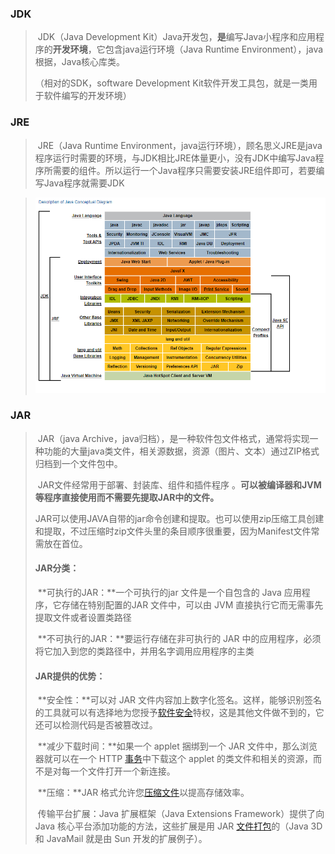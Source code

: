 ### JDK

> ​		JDK（Java Development Kit）Java开发包，**是**编写Java小程序和应用程序的**开发环境**，它包含java运行环境（Java Runtime Environment），java根据，Java核心库类。
>
> （相对的SDK，software Development Kit软件开发工具包，就是一类用于软件编写的开发环境）

### JRE

> ​		JRE（Java Runtime Environment，java运行环境），顾名思义JRE是java程序运行时需要的环境，与JDK相比JRE体量更小，没有JDK中编写Java程序所需要的组件。所以运行一个Java程序只需要安装JRE组件即可，若要编写Java程序就需要JDK

> ![image-20210622112701695](image\image-20210622112701695.png)

### JAR

> ​		JAR（java Archive，java归档），是一种软件包文件格式，通常将实现一种功能的大量java类文件，相关源数据，资源（图片、文本）通过ZIP格式归档到一个文件包中。
>
> ​		JAR文件经常用于部署、封装库、组件和插件程序 。**可以被编译器和JVM等程序直接使用而不需要先提取JAR中的文件。**
>
> ​		JAR可以使用JAVA自带的jar命令创建和提取。也可以使用zip压缩工具创建和提取，不过压缩时zip文件头里的条目顺序很重要，因为Manifest文件常需放在首位。
>
> #### **JAR分类：**
>
> ​		**可执行的JAR：**一个可执行的jar 文件是一个自包含的 Java 应用程序，它存储在特别配置的JAR 文件中，可以由 JVM 直接执行它而无需事先提取文件或者设置类路径
>
> ​		**不可执行的JAR：**要运行存储在非可执行的 JAR 中的应用程序，必须将它加入到您的类路径中，并用名字调用应用程序的主类
>
> #### **JAR提供的优势：**
>
> ​			**安全性：**可以对 JAR 文件内容加上数字化签名。这样，能够识别签名的工具就可以有选择地为您授予[软件安全](https://baike.baidu.com/item/软件安全)特权，这是其他文件做不到的，它还可以检测代码是否被篡改过。
>
> ​			**减少下载时间：**如果一个 applet 捆绑到一个 JAR 文件中，那么浏览器就可以在一个 HTTP [事务](https://baike.baidu.com/item/事务)中下载这个 applet 的类文件和相关的资源，而不是对每一个文件打开一个新连接。
>
> ​			**压缩：**JAR 格式允许您[压缩文件](https://baike.baidu.com/item/压缩文件)以提高存储效率。
>
> ​			传输平台扩展：Java 扩展框架（Java Extensions Framework）提供了向 Java 核心平台添加功能的方法，这些扩展是用 JAR [文件打包](https://baike.baidu.com/item/文件打包)的（Java 3D 和 JavaMail 就是由 Sun 开发的扩展例子）。

